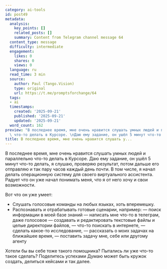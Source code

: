 ```yaml
---
category: ai-tools
id: post49
metadata:
  analysis:
    key_points: []
    related_posts: []
    summary: Content from Telegram channel message 64
  content_type: message
  difficulty: intermediate
  engagement:
    likes: 0
    shares: 0
    views: 0
  language: ru
  read_time: 3 min
  source:
    author: Paul (Tango.Vision)
    type: original
    url: https://t.me/promptsforchange/64
  tags:
  - ai
  timestamps:
    created: '2025-09-21'
    published: '2025-09-21'
    updated: '2025-09-21'
  word_count: 162
preview: "В последнее время, мне очень нравится слушать умных людей и параллельно\
  \ что-то делать в Курсоре. \nДаю ему задание, он ушёл 5 минут что-то делать, я сл..."
title: В последнее время, мне очень нравится слушать у...
---
```


В последнее время, мне очень нравится слушать умных людей и параллельно что-то делать в Курсоре. 
Даю ему задание, он ушёл 5 минут что-то делать, я слушаю, проверяю результат, потом дальше его отправляю и так пару часов каждый день почти.
В том числе, я начал делать операционную систему для своего  виртуального ассистента.
Радует что он уже начал понимать меня, что я от него хочу и свои возможности.

Вот что он уже умеет:
- Слушать голосовые команды на любых языках, хоть вперемешку. 
- Распознавать и отрабатывать готовые сценарии, например: 
— поиск информации в моей базе знаний
— написать мне что-то в телеграм, даже голосовое
— создавать и редактировать текстовые файлы и целые директории файлов,
— что-то поискать в интернете, 
— сделать какое-то исследование, 
— рассказать о моих задачах на ближайшее время, 
— поставить задачу мне, себе или другому агенту

Хотели бы вы себе тоже такого помощника? Пытались ли уже что-то такое сделать? Поделитесь успехами
Думаю может быть кружок создать, делиться кейсами и так далее.
